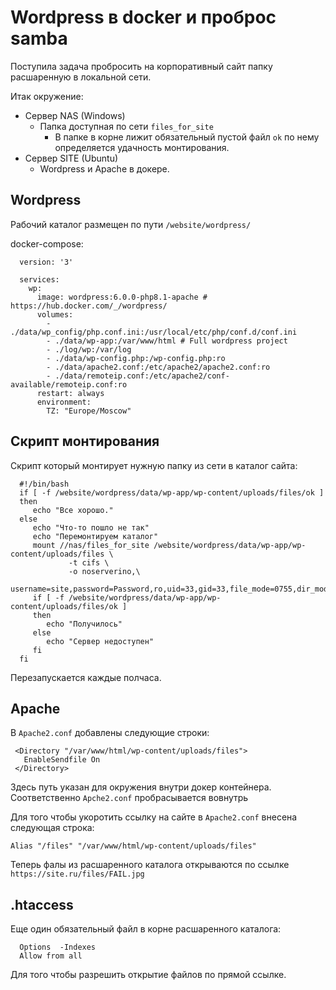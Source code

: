 # Wordpress в docker и проброс samba
 
Поступила задача пробросить на корпоративный сайт папку расшаренную в локальной сети.

Итак окружение:
 * Сервер NAS (Windows) 
    * Папка доступная по сети `files_for_site`
      * В папке в корне лижит обязательный пустой файл `ok` по нему определяется удачность монтирования. 
 * Сервер SITE (Ubuntu)
    * Wordpress и Apache в докере.



## Wordpress 
Рабочий каталог размещен по пути `/website/wordpress/`

docker-compose:
```
  version: '3'

  services:
    wp:
      image: wordpress:6.0.0-php8.1-apache # https://hub.docker.com/_/wordpress/
      volumes:
        - ./data/wp_config/php.conf.ini:/usr/local/etc/php/conf.d/conf.ini
        - ./data/wp-app:/var/www/html # Full wordpress project
        - ./log/wp:/var/log
        - ./data/wp-config.php:/wp-config.php:ro
        - ./data/apache2.conf:/etc/apache2/apache2.conf:ro
        - ./data/remoteip.conf:/etc/apache2/conf-available/remoteip.conf:ro
      restart: always
      environment:
        TZ: "Europe/Moscow"
```

## Скрипт монтирования
Скрипт который монтирует нужную папку из сети в каталог сайта:
```
  #!/bin/bash
  if [ -f /website/wordpress/data/wp-app/wp-content/uploads/files/ok ]
  then
     echo "Все хорошо."
  else
     echo "Что-то пошло не так"
     echo "Перемонтируем каталог"
     mount //nas/files_for_site /website/wordpress/data/wp-app/wp-content/uploads/files \
             -t cifs \
             -o noserverino,\
             username=site,password=Password,ro,uid=33,gid=33,file_mode=0755,dir_mode=0755
     if [ -f /website/wordpress/data/wp-app/wp-content/uploads/files/ok ]
     then  
        echo "Получилось"
     else
        echo "Сервер недоступен"
     fi
  fi
```
Перезапускается каждые полчаса.

## Apache

В `Apache2.conf` добавлены следующие строки:
```
 <Directory "/var/www/html/wp-content/uploads/files">
   EnableSendfile On
 </Directory>
```
Здесь путь указан для окружения внутри докер контейнера.
Соответственно `Apche2.conf` пробрасывается вовнутрь

Для того чтобы укоротить ссылку на сайте в `Apache2.conf` 
внесена следующая строка:
```
Alias "/files" "/var/www/html/wp-content/uploads/files"
```
Теперь фалы из расшаренного каталога открываются по ссылке `https://site.ru/files/FAIL.jpg`

## .htaccess
Еще один обязательный файл в корне расшаренного каталога:
```
  Options  -Indexes
  Allow from all
```
Для того чтобы разрешить открытие файлов по прямой ссылке.